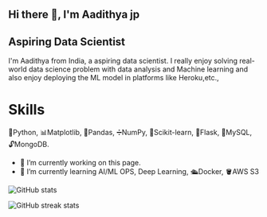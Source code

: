 ## Hi there 👋, I'm Aadithya jp
## Aspiring Data Scientist

I'm Aadithya from India, a aspiring data scientist. I really enjoy solving real-world data science problem with data analysis and Machine learning and also enjoy deploying the ML model in platforms like Heroku,etc.,

# Skills
🐍Python, 📊Matplotlib, 🐼Pandas, ➗NumPy, 🧪Scikit-learn, 🧱Flask, 🔐MySQL, 🔓MongoDB.

- 🔭 I’m currently working on this page. 
- 🌱 I’m currently learning AI/ML OPS, Deep Learning, 🛳️Docker, 🪣AWS S3 

![GitHub stats](https://github-readme-stats.vercel.app/api?username=aadithyajp&show_icons=true)  

![GitHub streak stats](https://github-readme-streak-stats.herokuapp.com/?user=aadithyajp)  
